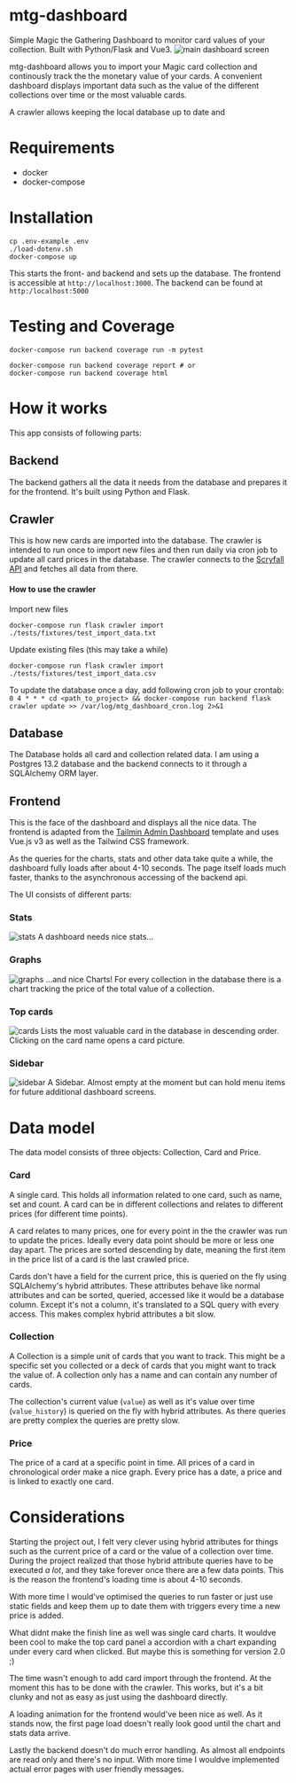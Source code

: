  # mtg-dashboard
Simple Magic the Gathering Dashboard to monitor card values of your collection. Built with Python/Flask and Vue3.
![main dashboard screen](https://github.com/xorg/mtg-dashboard/blob/media/main_screen.png)

mtg-dashboard allows you to import your Magic card collection and continously track the the monetary value of your cards. A convenient dashboard displays important data such as the value of the different collections over time or the most valuable cards.

A crawler allows keeping the local database up to date and

# Requirements
- docker
- docker-compose

# Installation
```
cp .env-example .env
./load-dotenv.sh
docker-compose up
```

This starts the front- and backend and sets up the database. The frontend is accessible at `http://localhost:3000`. The backend can be found at `http:/localhost:5000`

# Testing and Coverage
```
docker-compose run backend coverage run -m pytest

docker-compose run backend coverage report # or
docker-compose run backend coverage html
```

# How it works
This app consists of following parts:

## Backend
The backend gathers all the data it needs from the database and prepares it for the frontend. It's built using Python and Flask.

## Crawler
This is how new cards are imported into the database. The crawler is intended to run once to import new files and then run daily via cron job to update all card prices in the database. The crawler connects to the [Scryfall API](https://scryfall.com/docs/api) and fetches all data from there.

#### How to use the crawler
Import new files
```
docker-compose run flask crawler import ./tests/fixtures/test_import_data.txt
```

Update existing files (this may take a while)
```
docker-compose run flask crawler import ./tests/fixtures/test_import_data.csv
```

To update the database once a day, add following cron job to your crontab:
`0 4 * * * cd <path_to_project> && docker-compose run backend flask crawler update >> /var/log/mtg_dashboard_cron.log 2>&1`


## Database
The Database holds all card and collection related data. I am using a Postgres 13.2 database and the backend connects to it through a SQLAlchemy ORM layer.


## Frontend
This is the face of the dashboard and displays all the nice data. The frontend is adapted from the [Tailmin Admin Dashboard](https://github.com/otezz/tailmin) template and uses Vue.js v3 as well as the Tailwind CSS framework.

As the queries for the charts, stats and other data take quite a while, the dashboard fully loads after about 4-10 seconds. The page itself loads much faster, thanks to the asynchronous accessing of the backend api.

The UI consists of different parts:

### Stats
![stats](https://github.com/xorg/mtg-dashboard/blob/media/stats.png)
A dashboard needs nice stats...

### Graphs
![graphs](https://github.com/xorg/mtg-dashboard/blob/media/graphs.png)
...and nice Charts! For every collection in the database there is a chart tracking the price of the total value of a collection.

### Top cards
![cards](https://github.com/xorg/mtg-dashboard/blob/media/top_cards.png)
Lists the most valuable card in the database in descending order. Clicking on the card name opens a card picture.

### Sidebar
![sidebar](https://github.com/xorg/mtg-dashboard/blob/media/sidebar.png)
A Sidebar. Almost empty at the moment but can hold menu items for future additional  dashboard screens.

# Data model

The data model consists of three objects: Collection, Card and Price.

### Card
A single card. This holds all information related to one card, such as name, set and count. A card can be in different collections and relates to different prices (for different time points).

A card relates to many prices, one for every point in the the crawler was run to update the prices. Ideally every data point should be more or less one day apart. The prices are sorted descending by date, meaning the first item in the price list of a card is the last crawled price.

Cards don't have a field for the current price, this is queried on the fly using SQLAlchemy's hybrid attributes. These attributes behave like normal attributes and can be sorted, queried, accessed like it would be a database column. Except it's not a column, it's translated to a SQL query with every access.
This makes complex hybrid attributes a bit slow.


### Collection

A Collection is a simple unit of cards that you want to track. This might be a specific set you collected or a deck of cards that you might want to track the value of. A collection only has a name and can contain any number of cards.

The collection's current value (`value`) as well as it's value over time (`value_history`) is queried on the fly with hybrid attributes. As there queries are pretty complex the queries are pretty slow.


### Price
The price of a card at a specific point in time. All prices of a card in chronological order make a nice graph. Every price has a date, a price and is linked to exactly one card.

# Considerations
Starting the project out, I felt very clever using hybrid attributes for things such as the current price of a card or the value of a collection over time.
During the project realized that those hybrid attribute queries have to be executed _a lot_, and they take forever once there are a few data points. This is the reason the frontend's loading time is about 4-10 seconds.

With more time I would've optimised the queries to run faster or just use static fields and keep them up to date them with triggers every time a new price is added.

What didnt make the finish line as well was single card charts. It wouldve been cool to make the top card panel a accordion with a chart expanding under every card when clicked. But maybe this is something for version 2.0 ;)

The time wasn't enough to add card import through the frontend. At the moment this has to be done with the crawler. This works, but it's a bit clunky and not as easy as just using the dashboard directly. 

A loading animation for the frontend would've been nice as well. As it stands now, the first page load doesn't really look good until the chart and stats data arrive. 

Lastly the backend doesn't do much error handling. As almost all endpoints are read only and there's no input. With more time I wouldve implemented actual error pages with user friendly messages.

